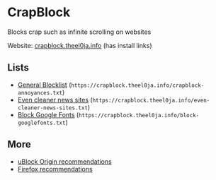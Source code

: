 # CrapBlock

Blocks crap such as infinite scrolling on websites

Website: [crapblock.theel0ja.info](https://crapblock.theel0ja.info/) (has install links)

## Lists

* [General Blocklist](https://crapblock.theel0ja.info/crapblock-annoyances.txt) (`https://crapblock.theel0ja.info/crapblock-annoyances.txt`)
* [Even cleaner news sites](https://crapblock.theel0ja.info/even-cleaner-news-sites.txt) (`https://crapblock.theel0ja.info/even-cleaner-news-sites.txt`)
* [Block Google Fonts](https://crapblock.theel0ja.info/block-googlefonts.txt) (`https://crapblock.theel0ja.info/block-googlefonts.txt`)

## More

* [uBlock Origin recommendations](https://github.com/theel0ja/ubo-recommendations/blob/master/README.md)
* [Firefox recommendations](https://github.com/theel0ja/ubo-recommendations/blob/master/README.md)
